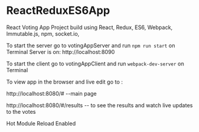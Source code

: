 # ReactReduxES6App
React Voting App
Project build using React, Redux, ES6, Webpack, Immutable.js, npm, socket.io,

To start the server go to votingAppServer and run `npm run start` on Terminal
Server is on: http://localhost:8090

To start the client go to votingAppClient and run `webpack-dev-server` on Terminal

To view app in the browser and live edit go to :

http://localhost:8080/#   --main page

http://localhost:8080/#/results -- to see the results and watch live updates to the votes

Hot Module Reload Enabled
